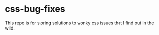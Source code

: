 # css-bug-fixes
This repo is for storing solutions to wonky css issues that I find out in the wild.

